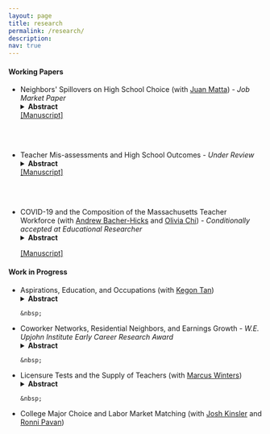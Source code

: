 ```yaml
---
layout: page
title: research
permalink: /research/
description: 
nav: true
---
```


#### Working Papers
<ul>

<li> Neighbors' Spillovers on High School Choice (with <a href="https://jjmatta.notion.site" target="_blank">Juan Matta</a>) - <em> Job Market Paper </em> </li>
<details>
<summary><b>Abstract</b></summary>

Do neighbors affect each others' schooling choices? We exploit oversubscription lotteries in Chile's centralized school admission system to identify the effect of close neighbors on application and enrollment decisions. A student is 6-8% more likely to rank a high school as first preference and to attend that school if the closest neighbor attended it the prior year. These effects are stronger in families with lower education, college expectations, and prior academic achievement, measured by previous scores in national standardized tests. Lower-achieving applicants are more likely to follow neighbors to schools with better attributes when their closest neighbor's test scores are higher. Targeted policies aimed at increasing information to disadvantaged parents could produce significant multiplier effects. 
  	
</details>
<a href="{{ site.baseurl }}/assets/pdf/neighbors_SAE.pdf" target="_blank">[Manuscript]</a>


<br>	&nbsp;


<li> Teacher Mis-assessments and High School Outcomes - <em> Under Review </em> </li> 
<details>
<summary><b>Abstract</b></summary>

Does mis-assessment by teachers on subjective evaluations matter for students’ educational outcomes? I employ administrative data from North Carolina that contain standardized test scores and teacher assessments for each ninth-grade student to examine whether exposure to a teacher whose judgments differ systematically from students’ achievement levels impacts student outcomes. Exposure to teachers who are more likely to overassess students, relative to what test scores signal, increases GPA and college expectations for girls and non-white students. In terms of SAT scores, I find increases for blacks and Hispanics but decreases for Asian students.
  	
</details>
<a href="{{ site.baseurl }}/assets/pdf/Manuscript.pdf" target="_blank">[Manuscript]</a>


<br>	&nbsp;


<li> COVID-19 and the Composition of the Massachusetts Teacher Workforce (with <a href="https://www.andrewbacherhicks.com/home" target="_blank">Andrew Bacher-Hicks</a> and <a href="https://www.oliviachi.com" target="_blank">Olivia Chi</a>) - <em> Conditionally accepted at Educational Researcher </em> </li>
<details>
<summary><b>Abstract</b></summary>

The unprecedented challenges of teaching during COVID-19 prompted fears of a mass exodus from the profession. We examine the extent to which these fears were realized using administrative records of Massachusetts teachers between 2015-16 and 2021-22. Relative to pre-pandemic levels, average turnover rates were similar going into the fall of 2020 but increased by 17 percent (from 15.0 to 17.5) going into the fall of 2021. The fall 2021 increases were particularly high among newly hired teachers (31 percent increase), but were lower among Black and Hispanic/Latinx teachers (5 percent increases among both groups). Gaps in turnover rates between schools serving higher and lower concentrations of economically disadvantaged students narrowed during the first 18 months of the pandemic. The same holds true for gaps in turnover between schools serving higher and lower shares of Black and Hispanic/Latinx students. Together, these findings highlight important differences in teachers’ responses to the pandemic across subgroups, as well as the need to improve early-career retention to ensure long-term stability within the teacher workforce.
  	
</details>

<a href="{{ site.baseurl }}/assets/pdf/covid_WP.pdf" target="_blank">[Manuscript]</a>

</ul>


#### Work in Progress
<ul>
<li> Aspirations, Education, and Occupations (with <a href="https://sites.google.com/site/kegontantk/" target="_blank">Kegon Tan</a>) </li> 

<details>
<summary><b>Abstract</b></summary>

It is well documented that children often “inherit” their parents’ occupations. This paper studies the role of early occupational aspirations in determining later life outcomes, a potentially important channel for intergenerational correlations in occupations. Using the Wisconsin Longitudinal Study, we estimate a lifecycle model of college choice and occupation choice to quantify the effect of aspirations on education and wages. We find that aspirations have a sizeable impact on educational attainment and wages, even conditional on latent skills that we recover from the choice model. We also simulate the importance of family background conditional on skills through the strong correlation between family background and aspirations. Our findings suggest that aspirations may be valuable for reducing intergenerational inequality.  	
</details>


	&nbsp;


<li> Coworker Networks, Residential Neighbors, and Earnings Growth - <em> W.E. Upjohn Institute Early Career Research Award </em> </li> 

<details>
<summary><b>Abstract</b></summary>

I study the relevance of former coworkers and neighbors to explain job mobility and earnings growth patterns for workers in the United States. Using matched employer-employee data from the Longitudinal Employer-Household Dynamics I construct individual-level proxies of new job opportunities available to workers using the number of new hires in firms where previous coworkers and close neighbors work. I extend the empirical framework of Caldwell and Harmon (2019) to isolate the effect of individual-level networks from other determinants of job mobility. I merge these records to multiple rounds of the American Community Survey to investigate heterogeneity across occupations and college majors.
</details>


	&nbsp;


<li> Licensure Tests and the Supply of Teachers (with <a href="https://sites.bu.edu/marcuswinters/" target="_blank">Marcus Winters</a>) </li> 

<details>
<summary><b>Abstract</b></summary>

Applying a regression discontinuity design to administrative data from Connecticut, we provide causal evidence that licensure test requirements reduce the supply of eligible teachers by deterring candidates who fail their first attempt. Failing a basic-skills test required for entry into a teacher preparation program reduces the probability a candidate eventually earns any state teaching certification by 2 p.p. and decreases the likelihood of obtaining an endorsement to teach within a shortage area by 1.5 p.p., or about 10% relative to the average first-time test-taker. Failing a subject-matter certification test typically administered near the completion of a preparation program reduces the probability of earning any certification by 3.9 p.p. Among those who take a test to teach within a shortage area, failing the first administration reduces the likelihood of eventually gaining an endorsement in special education or STEM subject by 6.1 and 6.9 p.p., respectively.
</details>


	&nbsp;


<li> College Major Choice and Labor Market Matching (with <a href="https://sites.google.com/view/josh-kinsler/" target="_blank">Josh Kinsler</a> and <a href="https://sites.google.com/site/ronnipavan" target="_blank">Ronni Pavan</a>) </li> 

</ul>

